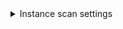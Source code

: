<details><summary>Instance scan settings</summary>

The following settings apply to Security steps where the `scan_type` is `instance`.

* `instance_identifier` (required)
* `instance_environment` (required)
* `instance_domain`
* `instance_path`
* `instance_protocol`
* `instance_port`
* `instance_username` The username for authenticating with the external scanner.
* `instance_password` You should create a Harness text secret with your encrypted password and reference the secret using the format `<+secrets.getValue(project.container-access-id>`. For more information, go to [Add and Reference Text Secrets](/docs/platform/Secrets/add-use-text-secrets).
<!-- * `instance_type` = `website` -->

</details>